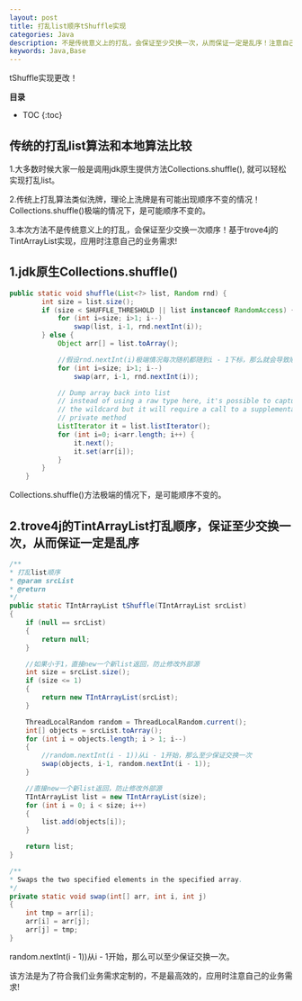 ```yaml
---
layout: post
title: 打乱list顺序tShuffle实现
categories: Java
description: 不是传统意义上的打乱，会保证至少交换一次，从而保证一定是乱序！注意自己的业务需求!
keywords: Java,Base
---
```


tShuffle实现更改！

**目录**

* TOC
{:toc}

## 传统的打乱list算法和本地算法比较

1.大多数时候大家一般是调用jdk原生提供方法Collections.shuffle(), 就可以轻松实现打乱list。

2.传统上打乱算法类似洗牌，理论上洗牌是有可能出现顺序不变的情况！Collections.shuffle()极端的情况下，是可能顺序不变的。

3.本次方法不是传统意义上的打乱，会保证至少交换一次顺序！基于trove4j的TintArrayList实现，应用时注意自己的业务需求!

## 1.jdk原生Collections.shuffle()

```java
public static void shuffle(List<?> list, Random rnd) {
        int size = list.size();
        if (size < SHUFFLE_THRESHOLD || list instanceof RandomAccess) {
            for (int i=size; i>1; i--)
                swap(list, i-1, rnd.nextInt(i));
        } else {
            Object arr[] = list.toArray();

            //假设rnd.nextInt(i)极端情况每次随机都随到i - 1下标，那么就会导致顺序不变
            for (int i=size; i>1; i--)
                swap(arr, i-1, rnd.nextInt(i));

            // Dump array back into list
            // instead of using a raw type here, it's possible to capture
            // the wildcard but it will require a call to a supplementary
            // private method
            ListIterator it = list.listIterator();
            for (int i=0; i<arr.length; i++) {
                it.next();
                it.set(arr[i]);
            }
        }
    }
```
Collections.shuffle()方法极端的情况下，是可能顺序不变的。

## 2.trove4j的TintArrayList打乱顺序，保证至少交换一次，从而保证一定是乱序

```java
/**
* 打乱list顺序
* @param srcList
* @return
*/
public static TIntArrayList tShuffle(TIntArrayList srcList)
{
    if (null == srcList)
    {
        return null;
    }

    //如果小于1，直接new一个新list返回，防止修改外部源
    int size = srcList.size();
    if (size <= 1)
    {
        return new TIntArrayList(srcList);
    }

    ThreadLocalRandom random = ThreadLocalRandom.current();
    int[] objects = srcList.toArray();
    for (int i = objects.length; i > 1; i--)
    {
        //random.nextInt(i - 1))从i - 1开始，那么至少保证交换一次
        swap(objects, i-1, random.nextInt(i - 1));
    }

    //直接new一个新list返回，防止修改外部源
    TIntArrayList list = new TIntArrayList(size);
    for (int i = 0; i < size; i++)
    {
        list.add(objects[i]);
    }

    return list;
}

/**
* Swaps the two specified elements in the specified array.
*/
private static void swap(int[] arr, int i, int j)
{
    int tmp = arr[i];
    arr[i] = arr[j];
    arr[j] = tmp;
}

```
random.nextInt(i - 1))从i - 1开始，那么可以至少保证交换一次。

该方法是为了符合我们业务需求定制的，不是最高效的，应用时注意自己的业务需求!